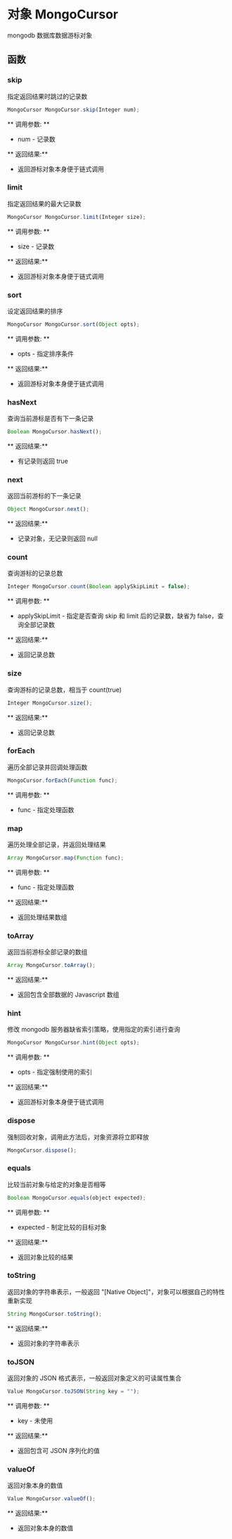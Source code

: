 # 对象 MongoCursor
mongodb 数据库数据游标对象

## 函数
        
### skip
指定返回结果时跳过的记录数
```JavaScript
MongoCursor MongoCursor.skip(Integer num);
```

** 调用参数: **
* num - 记录数

** 返回结果:**
* 返回游标对象本身便于链式调用

### limit
指定返回结果的最大记录数
```JavaScript
MongoCursor MongoCursor.limit(Integer size);
```

** 调用参数: **
* size - 记录数

** 返回结果:**
* 返回游标对象本身便于链式调用

### sort
设定返回结果的排序
```JavaScript
MongoCursor MongoCursor.sort(Object opts);
```

** 调用参数: **
* opts - 指定排序条件

** 返回结果:**
* 返回游标对象本身便于链式调用

### hasNext
查询当前游标是否有下一条记录
```JavaScript
Boolean MongoCursor.hasNext();
```

** 返回结果:**
* 有记录则返回 true

### next
返回当前游标的下一条记录
```JavaScript
Object MongoCursor.next();
```

** 返回结果:**
* 记录对象，无记录则返回 null

### count
查询游标的记录总数
```JavaScript
Integer MongoCursor.count(Boolean applySkipLimit = false);
```

** 调用参数: **
* applySkipLimit - 指定是否查询 skip 和 limit 后的记录数，缺省为 false，查询全部记录数

** 返回结果:**
* 返回记录总数

### size
查询游标的记录总数，相当于 count(true)
```JavaScript
Integer MongoCursor.size();
```

** 返回结果:**
* 返回记录总数

### forEach
遍历全部记录并回调处理函数
```JavaScript
MongoCursor.forEach(Function func);
```

** 调用参数: **
* func - 指定处理函数

### map
遍历处理全部记录，并返回处理结果
```JavaScript
Array MongoCursor.map(Function func);
```

** 调用参数: **
* func - 指定处理函数

** 返回结果:**
* 返回处理结果数组

### toArray
返回当前游标全部记录的数组
```JavaScript
Array MongoCursor.toArray();
```

** 返回结果:**
* 返回包含全部数据的 Javascript 数组

### hint
修改 mongodb 服务器缺省索引策略，使用指定的索引进行查询
```JavaScript
MongoCursor MongoCursor.hint(Object opts);
```

** 调用参数: **
* opts - 指定强制使用的索引

** 返回结果:**
* 返回游标对象本身便于链式调用

### dispose
强制回收对象，调用此方法后，对象资源将立即释放
```JavaScript
MongoCursor.dispose();
```

### equals
比较当前对象与给定的对象是否相等
```JavaScript
Boolean MongoCursor.equals(object expected);
```

** 调用参数: **
* expected - 制定比较的目标对象

** 返回结果:**
* 返回对象比较的结果

### toString
返回对象的字符串表示，一般返回 &#34;[Native Object]&#34;，对象可以根据自己的特性重新实现
```JavaScript
String MongoCursor.toString();
```

** 返回结果:**
* 返回对象的字符串表示

### toJSON
返回对象的 JSON 格式表示，一般返回对象定义的可读属性集合
```JavaScript
Value MongoCursor.toJSON(String key = "");
```

** 调用参数: **
* key - 未使用

** 返回结果:**
* 返回包含可 JSON 序列化的值

### valueOf
返回对象本身的数值
```JavaScript
Value MongoCursor.valueOf();
```

** 返回结果:**
* 返回对象本身的数值

